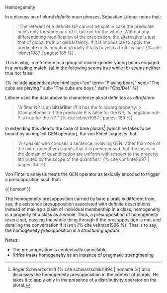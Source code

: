 Homoegeneity

In a discussion of plural *definite* noun phrases, Sebastian Lo&#x0308;bner notes that:

> "The referent of a definite NP cannot be split in case the predicate holds only for some part of it, but not for the whole. Without any differentiating modification of the predication, the alternative is just that of global truth or global falsity. If it is impossible to apply the predicate or its negation globally it fails to yeild a truth-value." {% cite lobner1987 | pages: 185 %}

This is why, in reference to a group of mixed-gender young bears engaged in a wrestling match, (a) in the following seems true while (b) seems neither true nor false:

<!-- Playing bears -->
{% include appendices/ex.html type="ex" term="Playing bears" sent="The cubs are playing." sub="The cubs are boys." defn="Obs/Def" %}

Lo&#x0308;bner uses the data above to characterize plural definites as *ultrafilters*:

> "A filter NP is an **ultrafilter** iff it has the following property:
    > (Completeness) If the predicate P is false for the NP, its negation not-P is true for the NP." {% cite lobner1987 | pages: 183 %}

In extending this idea to the case of bare plurals[^schwarzs] (which he takes to be bound by an implicit GEN operator), Kai von Fintel suggests that:

> "A speaker who chooses a sentence involving GEN rather than one of the overt quantifiers signals that it is presupposed that the cases in the domain of quantification are uniform with respect to the property attributed by the scope of the quantifier." {% cite vonfintel1997 | pages: 34 %}

Von Fintel's analysis treats the GEN operator as lexically encoded to trigger a presupposition such that:

<!-- von Fintel Homogeneity -->
{{ homovf }}

The homogeneity presupposition carried by bare plurals is different from, say, the existence presupposition associated with definite descriptions. Instead of making a claim of individual membership in a class, homogeneity is a property of a class as a whole. Thus, a presupposition of homogeneity *tests* a set, passing the whole thing through if the presupposition is met and derailing the conversation if it isn't {% cite veltman1996 %}. That is to say, the homogeneity presupposition is a *structuring update*.



Notes:

+ The presupposition is contextually cancelable.
+ Krifka treats homogeneity as an instance of pragmatic strengthening

[^schwarzs]: Roger Schwarzschild {% cite schwarzschild1994 | noname %} also discusses the homogeneity presupposition in the context of plurals. He takes it to apply only in the presence of a distributivity operator on the plural.
